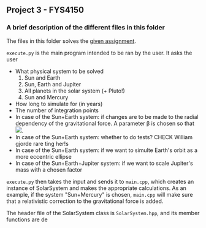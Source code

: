 ## Project 3 - FYS4150

### A brief description of the different files in this folder

The files in this folder solves the [given assignment](http://compphysics.github.io/ComputationalPhysics/doc/Projects/2020/Project3/pdf/Project3.pdf).

`execute.py` is the main program intended to be ran by the user. It asks the user

* What physical system to be solved
  1. Sun and Earth
  2. Sun, Earth and Jupiter
  3. All planets in the solar system (+ Pluto!)
  4. Sun and Mercury
* How long to simulate for (in years)
* The number of integration points
* In case of the Sun+Earth system: if changes are to be made to the radial dependency of the gravitational force. A parameter β is chosen so that <img src="https://render.githubusercontent.com/render/math?math=\vec{F}_G \propto \frac{1}{r^2} \to \vec{F}_G \propto \frac{1}{\beta^2}">.
* In case of the Sun+Earth system: whether to do tests? CHECK William gjorde rare ting her!s
* In case of the Sun+Earth system: if we want to simulte Earth's orbit as a more eccentric ellipse
* In case of the Sun+Earth+Jupiter system: if we want to scale Jupiter's mass with a chosen factor


`execute.py` then takes the input and sends it to `main.cpp`, which creates an instance of SolarSystem and makes the appropriate calculations. As an example, if the system "Sun+Mercury" is chosen, `main.cpp` will make sure that a relativistic correction to the gravitational force is added.

The header file of the SolarSystem class is `SolarSystem.hpp`, and its member functions are de
